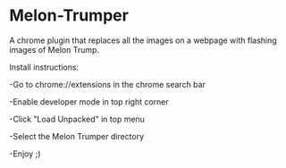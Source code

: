 # Melon-Trumper
A chrome plugin that replaces all the images on a webpage with flashing images of Melon Trump.

Install instructions:

-Go to chrome://extensions in the chrome search bar

-Enable developer mode in top right corner

-Click "Load Unpacked" in top menu

-Select the Melon Trumper directory

-Enjoy ;)
